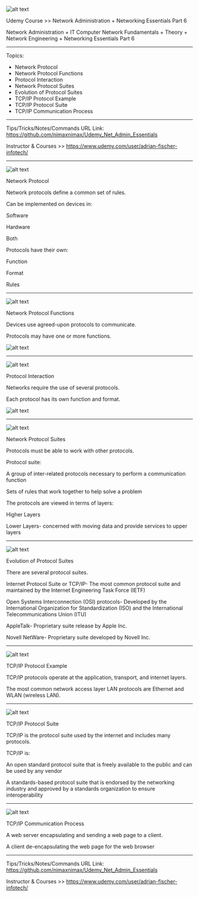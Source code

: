 
![alt text](image.jpg)

Udemy Course >> Network Administration + Networking Essentials Part 6

Network Administration + IT Computer Network Fundamentals + Theory + Network Engineering + Networking Essentials Part 6

**********

Topics:
- Network Protocol
- Network Protocol Functions
- Protocol Interaction
- Network Protocol Suites
- Evolution of Protocol Suites
- TCP/IP Protocol Example
- TCP/IP Protocol Suite
- TCP/IP Communication Process

**********

Tips/Tricks/Notes/Commands URL Link: https://github.com/nimaxnimax/Udemy_Net_Admin_Essentials

Instructor & Courses >> https://www.udemy.com/user/adrian-fischer-infotech/

**********

![alt text](image.png)

Network Protocol

Network protocols define a common set of rules.

Can be implemented on devices in:

Software

Hardware

Both

Protocols have their own:

Function

Format

Rules
 
**********

![alt text](image-1.png)

Network Protocol Functions

Devices use agreed-upon protocols to communicate.

Protocols may have one or more functions.

![alt text](image-2.png)

**********

![alt text](image-3.png)

Protocol Interaction

Networks require the use of several protocols.

Each protocol has its own function and format.

![alt text](image-4.png)

**********

![alt text](image-5.png)

Network Protocol Suites

Protocols must be able to work with other protocols.

Protocol suite:

A group of inter-related protocols necessary to perform a communication function

Sets of rules that work together to help solve a problem

The protocols are viewed in terms of layers:

Higher Layers

Lower Layers- concerned with moving data and provide services to upper layers

**********

![alt text](image-6.png)

Evolution of Protocol Suites

There are several protocol suites.

Internet Protocol Suite or TCP/IP- The most common protocol suite and maintained by the Internet Engineering Task Force (IETF)

Open Systems Interconnection (OSI) protocols- Developed by the International Organization for Standardization (ISO) and the International Telecommunications Union (ITU)

AppleTalk- Proprietary suite release by Apple Inc.

Novell NetWare- Proprietary suite developed by Novell Inc.

**********

![alt text](image-7.png)

TCP/IP Protocol Example

TCP/IP protocols operate at the application, transport, and internet layers.

The most common network access layer LAN protocols are Ethernet and WLAN (wireless LAN).

**********

![alt text](image-8.png)

TCP/IP Protocol Suite

TCP/IP is the protocol suite used by the internet and includes many protocols.

TCP/IP is:

An open standard protocol suite that is freely available to the public and can be used by any vendor

A standards-based protocol suite that is endorsed by the networking industry and approved by a standards organization to ensure interoperability 

**********

![alt text](image-9.png)

TCP/IP Communication Process

A web server encapsulating and sending a web page to a client.

A client de-encapsulating the web page for the web browser

**********

Tips/Tricks/Notes/Commands URL Link: https://github.com/nimaxnimax/Udemy_Net_Admin_Essentials

Instructor & Courses >> https://www.udemy.com/user/adrian-fischer-infotech/

